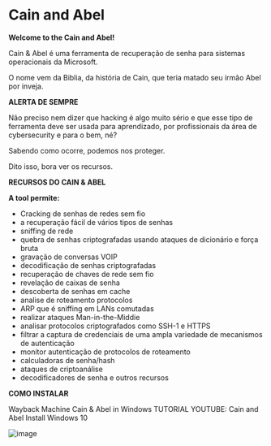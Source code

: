 # Cain and Abel

**Welcome to the Cain and Abel!**

Cain & Abel é uma ferramenta de recuperação de senha para sistemas operacionais da Microsoft.

O nome vem da Biblia, da história de Cain, que teria matado seu irmão Abel por inveja.

**ALERTA DE SEMPRE**

Não preciso nem dizer que hacking é algo muito sério e que esse tipo de ferramenta deve ser usada para aprendizado, por profissionais da área de cybersecurity e para o bem, né?

Sabendo como ocorre, podemos nos proteger.

Dito isso, bora ver os recursos.

**RECURSOS DO CAIN & ABEL**

**A tool permite:**

- Cracking de senhas de redes sem fio
- a recuperação fácil de vários tipos de senhas
- sniffing de rede
- quebra de senhas criptografadas usando ataques de dicionário e força bruta
- gravação de conversas VOIP
- decodificação de senhas criptografadas
- recuperação de chaves de rede sem fio
- revelação de caixas de senha
- descoberta de senhas em cache
- analise de roteamento protocolos
- ARP que é sniffing em LANs comutadas
- realizar ataques Man-in-the-Middie
- analisar protocolos criptografados como SSH-1 e HTTPS
- filtrar a captura de credenciais de uma ampla variedade de mecanismos de autenticação
- monitor autenticação de protocolos de roteamento
- calculadoras de senha/hash
- ataques de criptoanálise
- decodificadores de senha e outros recursos

**COMO INSTALAR**

Wayback Machine Cain & Abel in Windows
TUTORIAL YOUTUBE: Cain and Abel Install Windows 10

![image](https://user-images.githubusercontent.com/41551654/209859449-d7efe120-7a16-4ca3-8ac1-0df50acfc9aa.png)




